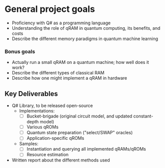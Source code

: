 # General project goals

- Proficiency with Q# as a programming language
- Understanding the role of qRAM in quantum computing, its benefits, and costs
- Describe the different memory paradigms in quantum machine learning

### Bonus goals

- Actually run a small qRAM on a quantum machine; how well does it work?
- Describe the different types of classical RAM
- Describe how one might implement a qRAM in hardware

## Key Deliverables

- Q# Library, to be released open-source
  - Implementations:
    - [ ] Bucket-brigade (original circuit model, and updated constant-depth model)
    - [ ] Various qROMs
    - [ ] Quantum state preparation ("select/SWAP" oracles)
    - [ ] Application-specific qROMs
  - Samples:
    - [ ] Instantiation and querying all implemented qRAMs/qROMs
    - [ ] Resource estimation
- Written report about the different methods used
